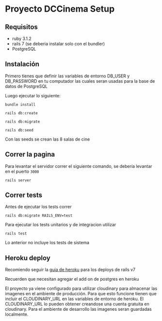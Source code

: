 # Proyecto DCCinema Setup

## Requisitos 
* ruby 3.1.2
* rails 7 (se deberia instalar solo con el bundler)
* PostgreSQL

## Instalación

Primero tienes que definir las variables de entorno DB_USER y DB_PASSWORD  en tu computador las cuales seran usadas para la base de datos de PostgreSQL

Luego ejecutar lo siguiente:

```
bundle install
```

```
rails db:create
```

```
rails db:migrate
```

```
rails db:seed
```
Con las seeds se crean las 8 salas de cine

## Correr la pagina

Para levantar el servidor correr el siguiente comando, se debería levantar en el puerto ```3000```

```
rails server
```

## Correr tests
Antes de ejecutar los tests correr
```
rails db:migrate RAILS_ENV=test
```

Para ejecutar los tests unitarios y de integracion utilizar

```
rails test
```

Lo anterior no incluye los tests de sistema 


## Heroku deploy
Recomiendo seguir la [guia de heroku](https://devcenter.heroku.com/articles/getting-started-with-rails7) para los deploys de rails v7

Recuerden que necesitan agregar el add on de postgres en heroku

El proyecto ya viene configurado para utilizar cloudinary para almacenar las imagenes en el ambiente de producción.
Para que esto funcione tienen que incluir el CLOUDINARY_URL en las variables de entorno de heroku. El CLOUDINARY_URL
lo pueden obtener creandose una cuenta gratuita en cloudinary. Para el ambiente de desarrollo las imagenes seran guardadas localmente.
